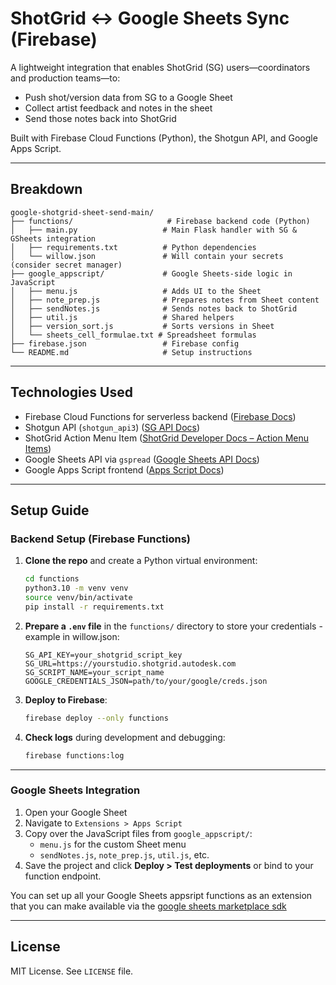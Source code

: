 # ShotGrid ↔ Google Sheets Sync (Firebase)

A lightweight integration that enables ShotGrid (SG) users—coordinators and production teams—to:

- Push shot/version data from SG to a Google Sheet
- Collect artist feedback and notes in the sheet
- Send those notes back into ShotGrid

Built with Firebase Cloud Functions (Python), the Shotgun API, and Google Apps Script.

---

## Breakdown

```
google-shotgrid-sheet-send-main/
├── functions/                     # Firebase backend code (Python)
│   ├── main.py                   # Main Flask handler with SG & GSheets integration
│   ├── requirements.txt          # Python dependencies
│   └── willow.json               # Will contain your secrets (consider secret manager)
├── google_appscript/             # Google Sheets-side logic in JavaScript
│   ├── menu.js                   # Adds UI to the Sheet
│   ├── note_prep.js              # Prepares notes from Sheet content
│   ├── sendNotes.js              # Sends notes back to ShotGrid
│   ├── util.js                   # Shared helpers
│   ├── version_sort.js           # Sorts versions in Sheet
│   └── sheets_cell_formulae.txt # Spreadsheet formulas
├── firebase.json                 # Firebase config
└── README.md                     # Setup instructions
```

---

## Technologies Used

- Firebase Cloud Functions for serverless backend ([Firebase Docs](https://firebase.google.com/docs/functions))
- Shotgun API (`shotgun_api3`) ([SG API Docs](https://help.autodesk.com/view/SGDEV/ENU/))
- ShotGrid Action Menu Item ([ShotGrid Developer Docs – Action Menu Items](https://help.autodesk.com/view/SGDEV/ENU/?guid=SGD_ami_action_menu_items_create_html))
- Google Sheets API via `gspread` ([Google Sheets API Docs](https://developers.google.com/sheets/api))
- Google Apps Script frontend ([Apps Script Docs](https://developers.google.com/apps-script))

---

## Setup Guide

### Backend Setup (Firebase Functions)

1. **Clone the repo** and create a Python virtual environment:
    ```bash
    cd functions
    python3.10 -m venv venv
    source venv/bin/activate
    pip install -r requirements.txt
    ```

2. **Prepare a `.env` file** in the `functions/` directory to store your credentials - example in willow.json:
    ```env
    SG_API_KEY=your_shotgrid_script_key
    SG_URL=https://yourstudio.shotgrid.autodesk.com
    SG_SCRIPT_NAME=your_script_name
    GOOGLE_CREDENTIALS_JSON=path/to/your/google/creds.json
    ```

3. **Deploy to Firebase**:
    ```bash
    firebase deploy --only functions
    ```

4. **Check logs** during development and debugging:
    ```bash
    firebase functions:log
    ```

---

### Google Sheets Integration

1. Open your Google Sheet
2. Navigate to `Extensions > Apps Script`
3. Copy over the JavaScript files from `google_appscript/`:
    - `menu.js` for the custom Sheet menu
    - `sendNotes.js`, `note_prep.js`, `util.js`, etc.
4. Save the project and click **Deploy > Test deployments** or bind to your function endpoint.

You can set up all your Google Sheets appsript functions as an extension that you can make available via the [google sheets marketplace sdk](https://developers.google.com/workspace/marketplace/overview)

---

## License

MIT License. See `LICENSE` file.
